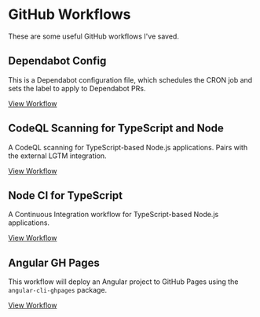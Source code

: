 # GitHub Workflows

These are some useful GitHub workflows I've saved.

## Dependabot Config

This is a Dependabot configuration file, which schedules the CRON job and sets the label to apply to Dependabot PRs.

[View Workflow](/github-workflows/dependabot-config.md)

## CodeQL Scanning for TypeScript and Node

A CodeQL scanning for TypeScript-based Node.js applications. Pairs with the external LGTM integration.

[View Workflow](/github-workflows/codeql-ts-node.md)

## Node CI for TypeScript

A Continuous Integration workflow for TypeScript-based Node.js applications.

[View Workflow](/github-workflows/node-ci-ts.md)

## Angular GH Pages

This workflow will deploy an Angular project to GitHub Pages using the `angular-cli-ghpages` package.

[View Workflow](/github-workflows/angular-deploy.md)
